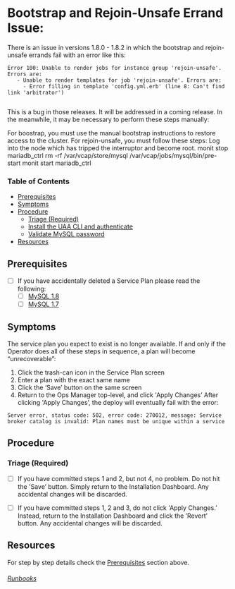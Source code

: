 # Bootstrap and Rejoin-Unsafe Errand Issue:

<!-- @TODO https://www.pivotaltracker.com/n/projects/1968443/stories/141294911 -->

There is an issue in versions 1.8.0 - 1.8.2 in which the bootstrap and rejoin-unsafe errands fail with an error like this:
```
Error 100: Unable to render jobs for instance group 'rejoin-unsafe'. Errors are:
   - Unable to render templates for job 'rejoin-unsafe'. Errors are:
     - Error filling in template 'config.yml.erb' (line 8: Can't find link 'arbitrator')
     
```

This is a bug in those releases. It will be addressed in a coming release. In the meanwhile, it may be necessary to perform these steps manually:

For boostrap, you must use the manual bootstrap instructions to restore access to the cluster.
For rejoin-unsafe, you must follow these steps:
Log into the node which has tripped the interruptor and become root.
monit stop mariadb_ctrl
rm -rf /var/vcap/store/mysql
/var/vcap/jobs/mysql/bin/pre-start
monit start mariadb_ctrl



### Table of Contents
- [Prerequisites](#prerequisites)
- [Symptoms](#Symptoms)
- [Procedure](#procedure)
  - [Triage (Required)](#triage)
  - [Install the UAA CLI and authenticate](#bootsrap-mysql)
  - [Validate MySQL password](#validate-mysql-password)
- [Resources](#resources)

## Prerequisites
- [ ] If you have accidentally deleted a Service Plan please read the following:
  - [ ] [MySQL 1.8](http://docs.pivotal.io/p-mysql/1-8/known-issues.html#service-plan-deletion)
  - [ ] [MySQL 1.7](http://docs.pivotal.io/p-mysql/1-7/known-issues.html#service-plan-deletion)

## Symptoms

The service plan you expect to exist is no longer available. If and only if the Operator does all of these steps in sequence, a plan will become “unrecoverable”:
  1. Click the trash-can icon in the Service Plan screen
  2. Enter a plan with the exact same name
  3. Click the ‘Save’ button on the same screen
  4. Return to the Ops Manager top-level, and click 'Apply Changes’
After clicking 'Apply Changes’, the deploy will eventually fail with the error:
```
Server error, status code: 502, error code: 270012, message: Service broker catalog is invalid: Plan names must be unique within a service
```

## Procedure

### Triage (Required)
  - [ ] If you have committed steps 1 and 2, but not 4, no problem. Do not hit the 'Save’ button. Simply return to the Installation Dashboard. Any accidental changes will be discarded.
  - [ ] If you have committed steps 1, 2 and 3, do not click 'Apply Changes.’ Instead, return to the Installation Dashboard and click the ’Revert’ button. Any accidental changes will be discarded.
  

## Resources
For step by step details check the [Prerequisites](#prerequisites) section above.

















###### [Runbooks](../Runbook.md)
